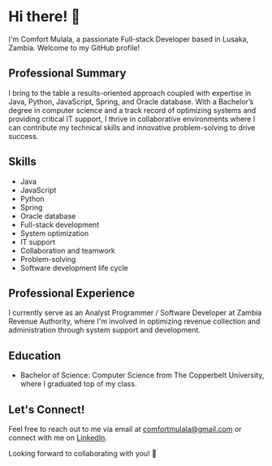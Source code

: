 # Hi there! 👋

I'm Comfort Mulala, a passionate Full-stack Developer based in Lusaka, Zambia. Welcome to my GitHub profile!

## Professional Summary
I bring to the table a results-oriented approach coupled with expertise in Java, Python, JavaScript, Spring, and Oracle database. With a Bachelor’s degree in computer science and a track record of optimizing systems and providing critical IT support, I thrive in collaborative environments where I can contribute my technical skills and innovative problem-solving to drive success.

## Skills
- Java
- JavaScript
- Python
- Spring
- Oracle database
- Full-stack development
- System optimization
- IT support
- Collaboration and teamwork
- Problem-solving
- Software development life cycle

## Professional Experience
I currently serve as an Analyst Programmer / Software Developer at Zambia Revenue Authority, where I'm involved in optimizing revenue collection and administration through system support and development.

## Education
- Bachelor of Science: Computer Science from The Copperbelt University, where I graduated top of my class.

## Let's Connect!
Feel free to reach out to me via email at comfortmulala@gmail.com or connect with me on [LinkedIn](https://www.linkedin.com/in/comfort-mulala-6551a2127/).

Looking forward to collaborating with you! 🚀
